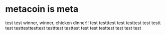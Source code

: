 # metacoin is meta

test
test
winner, winner, chicken dinner!!
test
testttest
test
testtest
test
testt
test
testtesttesttest
testttest
testtest
test
test
testtest
test
test
test
